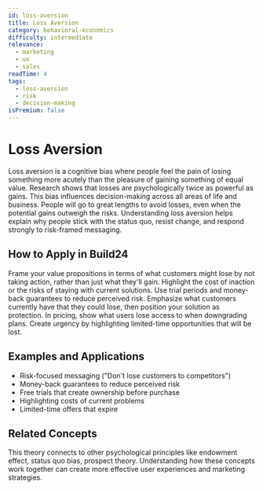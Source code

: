 ```yaml
---
id: loss-aversion
title: Loss Aversion
category: behavioral-economics
difficulty: intermediate
relevance:
  - marketing
  - ux
  - sales
readTime: 4
tags:
  - loss-aversion
  - risk
  - decision-making
isPremium: false
---
```

# Loss Aversion

Loss aversion is a cognitive bias where people feel the pain of losing something more acutely than the pleasure of gaining something of equal value. Research shows that losses are psychologically twice as powerful as gains. This bias influences decision-making across all areas of life and business. People will go to great lengths to avoid losses, even when the potential gains outweigh the risks. Understanding loss aversion helps explain why people stick with the status quo, resist change, and respond strongly to risk-framed messaging.

## How to Apply in Build24

Frame your value propositions in terms of what customers might lose by not taking action, rather than just what they'll gain. Highlight the cost of inaction or the risks of staying with current solutions. Use trial periods and money-back guarantees to reduce perceived risk. Emphasize what customers currently have that they could lose, then position your solution as protection. In pricing, show what users lose access to when downgrading plans. Create urgency by highlighting limited-time opportunities that will be lost.

## Examples and Applications

- Risk-focused messaging ("Don't lose customers to competitors")
- Money-back guarantees to reduce perceived risk
- Free trials that create ownership before purchase
- Highlighting costs of current problems
- Limited-time offers that expire

## Related Concepts

This theory connects to other psychological principles like endowment effect, status quo bias, prospect theory. Understanding how these concepts work together can create more effective user experiences and marketing strategies.

